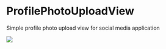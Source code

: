 # ProfilePhotoUploadView
Simple profile photo upload view for social media application

![](ProfilePhotoUploadView/profilePhotoUploadView2.gif)
